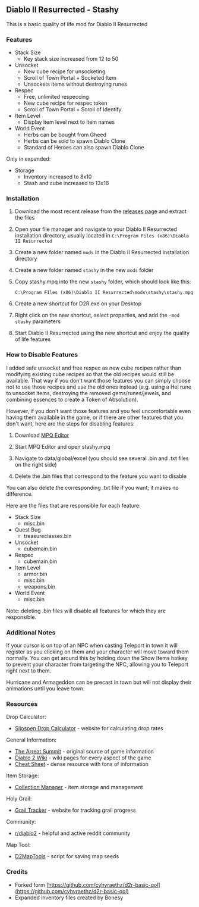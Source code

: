## Diablo II Resurrected - Stashy

This is a basic quality of life mod for Diablo II Resurrected

### Features

- Stack Size
  - Key stack size increased from 12 to 50
- Unsocket
  - New cube recipe for unsocketing
  - Scroll of Town Portal + Socketed Item
  - Unsockets items without destroying runes
- Respec
  - Free, unlimited respeccing
  - New cube recipe for respec token
  - Scroll of Town Portal + Scroll of Identify
- Item Level
  - Display item level next to item names
- World Event
  - Herbs can be bought from Gheed
  - Herbs can be sold to spawn Diablo Clone
  - Standard of Heroes can also spawn Diablo Clone

Only in expanded:

- Storage
  - Inventory increased to 8x10
  - Stash and cube increased to 13x16

### Installation

1. Download the most recent release from the
   [releases page](https://github.com/GarrettCulos/stashy/releases)
   and extract the files

2. Open your file manager and navigate to your Diablo II Resurrected installation directory,
   usually located in `C:\Program Files (x86)\Diablo II Resurrected`

3. Create a new folder named `mods` in the Diablo II Resurrected installation directory

4. Create a new folder named `stashy` in the new `mods` folder

5. Copy stashy.mpq into the new `stashy` folder, which should look like this:

   `C:\Program FIles (x86)\Diablo II Resurrected\mods\stashy\stashy.mpq`

6. Create a new shortcut for D2R.exe on your Desktop

7. Right click on the new shortcut, select properties, and add the `-mod stashy` parameters

8. Start Diablo II Resurrected using the new shortcut and enjoy the quality of life features

### How to Disable Features

I added safe unsocket and free respec as new cube recipes rather than modifying existing cube recipes so
that the old recipes would still be available. That way if you don't want those features you can simply
choose not to use those recipes and use the old ones instead (e.g. using a Hel rune to unsocket items,
destroying the removed gems/runes/jewels, and combining essences to create a Token of Absolution).

However, if you don't want those features and you feel uncomfortable even having them available in the
game, or if there are other features that you don't want, here are the steps for disabling features:

1. Download [MPQ Editor](http://www.zezula.net/en/mpq/download.html)

2. Start MPQ Editor and open stashy.mpq

3. Navigate to data/global/excel (you should see several .bin and .txt files on the right side)

4. Delete the .bin files that correspond to the feature you want to disable

You can also delete the corresponding .txt file if you want; it makes no difference.

Here are the files that are responsible for each feature:

- Stack Size
  - misc.bin
- Quest Bug
  - treasureclassex.bin
- Unsocket
  - cubemain.bin
- Respec
  - cubemain.bin
- Item Level
  - armor.bin
  - misc.bin
  - weapons.bin
- World Event
  - misc.bin

Note: deleting .bin files will disable all features for which they are responsible.

### Additional Notes

If your cursor is on top of an NPC when casting Teleport in town it will register as you clicking on them
and your character will move toward them normally. You can get around this by holding down the Show Items
hotkey to prevent your character from targeting the NPC, allowing you to Teleport right next to them.

Hurricane and Armageddon can be precast in town but will not display their animations until you leave town.

### Resources

Drop Calculator:

- [Silospen Drop Calculator](https://dropcalc.silospen.com/item.php?np=1&ng=1&mf=0&dec=false&mk=&diff=&qual=&ver=-1&version=113) - website for calculating drop rates

General Information:

- [The Arreat Summit](http://classic.battle.net/diablo2exp/) - original source of game information
- [Diablo 2 Wiki](https://diablo2.diablowiki.net/Main_Page) - wiki pages for every aspect of the game
- [Cheat Sheet](https://htmlpreview.github.io/?https://github.com/Michaelangel007/d2_cheat_sheet/blob/master/index.html) - dense resource with tons of information

Item Storage:

- [Collection Manager](https://youdz.github.io/d2-stash-organizer/) - item storage and management

Holy Grail:

- [Grail Tracker](https://d2-holy-grail.herokuapp.com/) - website for tracking grail progress

Community:

- [r/diablo2](https://www.reddit.com/r/diablo2/) - helpful and active reddit community

Map Tool:

- [D2MapTools](https://gitgud.io/stephenlynx/D2MapTools) - script for saving map seeds

### Credits

  - Forked form [https://github.com/cyhyraethz/d2r-basic-qol](https://github.com/cyhyraethz/d2r-basic-qol)
- Expanded inventory files created by Bonesy


